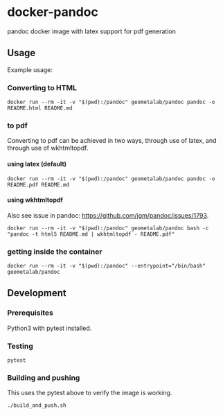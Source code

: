 # docker-pandoc

pandoc docker image with latex support for pdf generation

## Usage

Example usage:

### Converting to HTML

`docker run --rm -it -v "$(pwd):/pandoc" geometalab/pandoc pandoc -o README.html README.md`

### to pdf

Converting to pdf can be achieved in two ways, through use of latex,
and through use of wkhtmltopdf.

#### using latex (default)

`docker run --rm -it -v "$(pwd):/pandoc" geometalab/pandoc pandoc -o README.pdf README.md`

#### using wkhtmltopdf

Also see issue in pandoc: https://github.com/jgm/pandoc/issues/1793.

`docker run --rm -it -v "$(pwd):/pandoc" geometalab/pandoc bash -c "pandoc -t html5 README.md | wkhtmltopdf - README.pdf"`

### getting inside the container

`docker run --rm -it -v "$(pwd):/pandoc" --entrypoint="/bin/bash" geometalab/pandoc`

## Development

### Prerequisites

Python3 with pytest installed.

### Testing

`pytest`

### Building and pushing

This uses the pytest above to verify the image is working.

`./build_and_push.sh`
